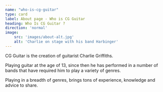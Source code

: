 ```yaml
---
name: "who-is-cg-guitar"
type: card
label: About page - Who is CG Guitar
heading: Who Is CG Guitar ?
direction: 'normal'
image:
    src: 'images/about-alt.jpg'
    alt: 'Charlie on stage with his band Harbinger'
---
```

CG Guitar is the creation of guitarist Charlie Griffiths.

Playing guitar at the age of 13, since then he has performed in a number of bands that have required him to play a variety of genres.

Playing in a breadth of genres, brings tons of experience, knowledge and advice to share.